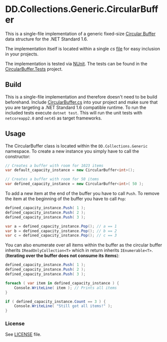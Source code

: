 # DD.Collections.Generic.CircularBuffer

This is a single-file implementation of a generic fixed-size [Circular Buffer](https://en.wikipedia.org/wiki/Circular_buffer) data structure for the .NET Standard 1.6.

The implementation itself is located within a single *cs* [file](SharedCode/CircularBuffer.cs) for easy inclusion in your projects.

The implementation is tested via [NUnit](http://nunit.org). The tests can be found in the [CircularBuffer.Tests](CircularBuffer.Tests/CircularBuffer.Tests.csproj) project.

## Build

This is a single-file implementation and therefore doesn't need to be build beforehand. Include [CircularBuffer.cs](SharedCode/CircularBuffer.cs) into your project and make sure that you are targeting a .NET Standard 1.6 compatible runtime. To run the included tests execute `dotnet test`. This will run the unit tests with `netcoreapp2.0` and `net45` as target frameworks.

## Usage

The CircularBuffer class is located within the `DD.Collections.Generic` namespace. To create a new instance you simply have to call the constructor:

```cs
// Creates a buffer with room for 1023 items
var default_capacity_instance = new CircularBuffer<int>();

// Creates a buffer with room for 50 items
var defined_capacity_instance = new CircularBuffer<int>( 50 );
```

To add a new item at the end of the buffer you have to call `Push`. To remove the item at the beginning of the buffer you have to call `Pop`:

```cs
defined_capacity_instance.Push( 1 );
defined_capacity_instance.Push( 2 );
defined_capacity_instance.Push( 3 );

var a = defined_capacity_instance.Pop(); // a == 1
var b = defined_capacity_instance.Pop(); // b == 2
var c = defined_capacity_instance.Pop(); // c == 3
```

You can also enumerate over all items within the buffer as the circular buffer inherits `IReadOnlyCollection<T>` which in return inherits `IEnumerable<T>`. (**Iterating over the buffer does not consume its items**):

```cs
defined_capacity_instance.Push( 1 );
defined_capacity_instance.Push( 2 );
defined_capacity_instance.Push( 3 );

foreach ( var item in defined_capacity_instance ) {
    Console.WriteLine( item ); // Prints all items
}

if ( defined_capacity_instance.Count == 3 ) {
    Console.WriteLine( "Still got all items!" );
}
```

### License

See [LICENSE](LICENSE) file.

